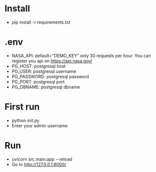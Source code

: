 # Install

- pip install -r requirements.txt

# .env

- NASA_API: default="DEMO_KEY" only 30 requests per hour. You can register you api on https://api.nasa.gov/
- PG_HOST: postgresql host
- PG_USER: postgresql username
- PG_PASSWORD: postgresql password
- PG_PORT: postgresql port
- PG_DBNAME: postgresql dbname

# First run 

- python init.py
- Enter your admin username

# Run 
- uvicorn src.main:app --reload
- Go to http://127.0.0.1:8000/
